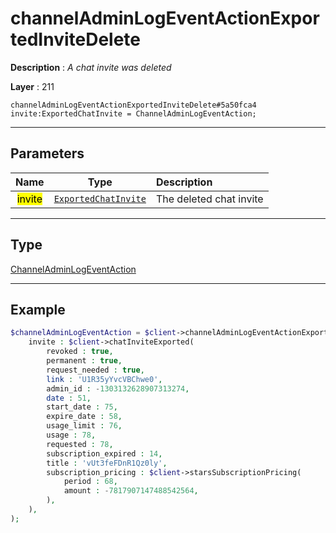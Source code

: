 # channelAdminLogEventActionExportedInviteDelete

**Description** : *A chat invite was deleted*

**Layer** : 211

```tl
channelAdminLogEventActionExportedInviteDelete#5a50fca4 invite:ExportedChatInvite = ChannelAdminLogEventAction;
```

---

## Parameters

| Name | Type | Description |
| :---: | :---: | :--- |
| <mark>invite</mark> | [`ExportedChatInvite`](type/ExportedChatInvite) | The deleted chat invite |

---

## Type

[ChannelAdminLogEventAction](type/ChannelAdminLogEventAction)

---

## Example

```php
$channelAdminLogEventAction = $client->channelAdminLogEventActionExportedInviteDelete(
	invite : $client->chatInviteExported(
		revoked : true,
		permanent : true,
		request_needed : true,
		link : 'U1R35yYvcVBChwe0',
		admin_id : -1303132628907313274,
		date : 51,
		start_date : 75,
		expire_date : 58,
		usage_limit : 76,
		usage : 78,
		requested : 78,
		subscription_expired : 14,
		title : 'vUt3feFDnR1Qz0ly',
		subscription_pricing : $client->starsSubscriptionPricing(
			period : 68,
			amount : -7817907147488542564,
		),
	),
);
```